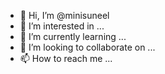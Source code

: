 - 👋 Hi, I’m @minisuneel
- 👀 I’m interested in ...
- 🌱 I’m currently learning ...
- 💞️ I’m looking to collaborate on ...
- 📫 How to reach me ...

<!---
minisuneel/minisuneel is a ✨ special ✨ repository because its `README.md` (this file) appears on your GitHub profile.
You can click the Preview link to take a look at your changes.
--->
